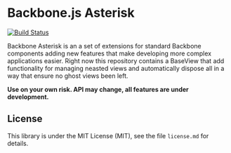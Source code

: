 # Backbone.js Asterisk

[![Build Status](https://travis-ci.org/lrodziewicz/backbone-asterisk.png?branch=master)](https://travis-ci.org/lrodziewicz/backbone-asterisk)

Backbone Asterisk is an a set of extensions for standard Backbone components adding new features that make developing more complex applications easier.
Right now this repository contains a BaseView that add functionality for managing neasted views and automatically dispose all in a way that ensure no ghost views been left.

**Use on your own risk. API may change, all features are under development.**

## License

This library is under the MIT License (MIT), see the file
`license.md` for details. 

